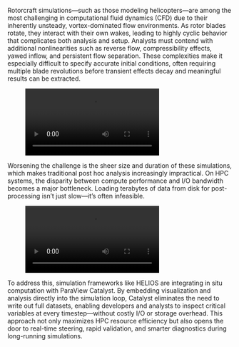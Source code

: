 Rotorcraft simulations—such as those modeling helicopters—are among the most challenging in computational fluid dynamics (CFD) due to their inherently unsteady, vortex-dominated flow environments. As rotor blades rotate, they interact with their own wakes, leading to highly cyclic behavior that complicates both analysis and setup. Analysts must contend with additional nonlinearities such as reverse flow, compressibility effects, yawed inflow, and persistent flow separation. These complexities make it especially difficult to specify accurate initial conditions, often requiring multiple blade revolutions before transient effects decay and meaningful results can be extracted.

<figure>
    <video control loop autoplay>
        <source src="/assets/images/usecase/gallery/rotatingwithplane.mp4" alt="Rotorcraft Video 1">
    </video>
    <figcaption></figcaption>
</figure>

Worsening the challenge is the sheer size and duration of these simulations, which makes traditional post hoc analysis increasingly impractical. On HPC systems, the disparity between compute performance and I/O bandwidth becomes a major bottleneck. Loading terabytes of data from disk for post-processing isn’t just slow—it’s often infeasible.

<figure>
    <video control loop autoplay>
        <source src="/assets/images/usecase/gallery/rotatingwithplane2.mp4" alt="Rotorcraft Video 2">
    </video>
    <figcaption></figcaption>
</figure>

To address this, simulation frameworks like HELIOS are integrating in situ computation with ParaView Catalyst. By embedding visualization and analysis directly into the simulation loop, Catalyst eliminates the need to write out full datasets, enabling developers and analysts to inspect critical variables at every timestep—without costly I/O or storage overhead. This approach not only maximizes HPC resource efficiency but also opens the door to real-time steering, rapid validation, and smarter diagnostics during long-running simulations.